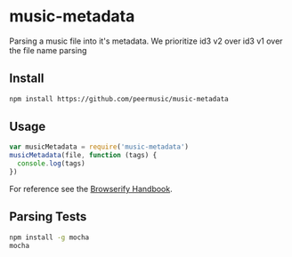 # music-metadata

Parsing a music file into it's metadata. We prioritize id3 v2 over id3 v1 over the file name parsing

## Install

```sh
npm install https://github.com/peermusic/music-metadata
```

## Usage

```js
var musicMetadata = require('music-metadata')
musicMetadata(file, function (tags) {
  console.log(tags)
})
```

For reference see the [Browserify Handbook](https://github.com/substack/browserify-handbook#how-node_modules-works).

## Parsing Tests

```sh
npm install -g mocha
mocha
```